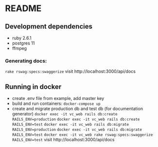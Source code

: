 # README

## Development dependencies
* ruby 2.6.1
* postgres 11
* ffmpeg 
### Generating docs:
`rake rswag:specs:swaggerize`
visit http://localhost:3000/api/docs

## Running in docker
* create .env file from example, add master key
* build and run containers: 
`docker-compose up`
* create and migrate production db and test db (for documentation generator)
`docker exec -it vc_web rails db:create RAILS_ENV=production`
`docker exec -it vc_web rails db:create RAILS_ENV=test`
`docker exec -it vc_web rails db:migrate RAILS_ENV=production`
`docker exec -it vc_web rails db:migrate RAILS_ENV=test`
`docker exec -it vc_web rake rswag:specs:swaggerize RAILS_ENV=test`
visit http://localhost:3000/api/docs

